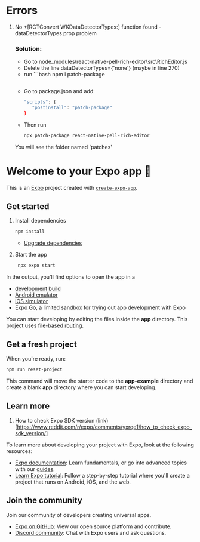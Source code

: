 # Errors

1. No +[RCTConvert WKDataDetectorTypes:] function found - dataDetectorTypes prop problem

   ### Solution: 
   - Go to node_modules\react-native-pell-rich-editor\src\RichEditor.js
   - Delete the line dataDetectorTypes={'none'} (maybe in line 270)
   - run ```bash
      npm i patch-package
      ```
   - Go to package.json and add:
      ```bash
      "scripts": {
         "postinstall": "patch-package"
      }
      ```
   - Then run 
      ```bash
      npx patch-package react-native-pell-rich-editor
      ```
   You will see the folder named 'patches'

# Welcome to your Expo app 👋

This is an [Expo](https://expo.dev) project created with [`create-expo-app`](https://www.npmjs.com/package/create-expo-app).

## Get started

1. Install dependencies

   ```bash
   npm install
   ```
   - [Upgrade dependencies](https://docs.expo.dev/workflow/upgrading-expo-sdk-walkthrough/#how-to-upgrade-to-the-latest-sdk-version)

2. Start the app

   ```bash
    npx expo start
   ```

In the output, you'll find options to open the app in a

- [development build](https://docs.expo.dev/develop/development-builds/introduction/)
- [Android emulator](https://docs.expo.dev/workflow/android-studio-emulator/)
- [iOS simulator](https://docs.expo.dev/workflow/ios-simulator/)
- [Expo Go](https://expo.dev/go), a limited sandbox for trying out app development with Expo

You can start developing by editing the files inside the **app** directory. This project uses [file-based routing](https://docs.expo.dev/router/introduction).

## Get a fresh project

When you're ready, run:

```bash
npm run reset-project
```

This command will move the starter code to the **app-example** directory and create a blank **app** directory where you can start developing.

## Learn more

1. How to check Expo SDK version (link)[https://www.reddit.com/r/expo/comments/yxrqe1/how_to_check_expo_sdk_version/]

To learn more about developing your project with Expo, look at the following resources:

- [Expo documentation](https://docs.expo.dev/): Learn fundamentals, or go into advanced topics with our [guides](https://docs.expo.dev/guides).
- [Learn Expo tutorial](https://docs.expo.dev/tutorial/introduction/): Follow a step-by-step tutorial where you'll create a project that runs on Android, iOS, and the web.

## Join the community

Join our community of developers creating universal apps.

- [Expo on GitHub](https://github.com/expo/expo): View our open source platform and contribute.
- [Discord community](https://chat.expo.dev): Chat with Expo users and ask questions.
